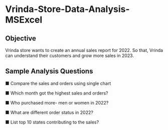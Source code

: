 # Vrinda-Store-Data-Analysis-MSExcel
## Objective
Vrinda store wants to create an annual sales report for 2022. So that, Vrinda can understand their customers and grow more sales in 2023.
## Sample Analysis Questions
■ Compare the sales and orders using single chart

■ Which month got the highest sales and orders?

■ Who purchased more- men or women in 2022?

■ What are different order status in 2022?

■ List top 10 states contributing to the sales?
